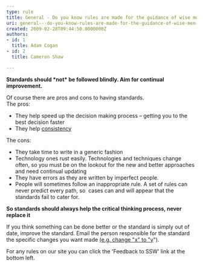 ```yaml
---
type: rule
title: General - Do you know rules are made for the guidance of wise men and the obedience of fools?
uri: general---do-you-know-rules-are-made-for-the-guidance-of-wise-men-and-the-obedience-of-fools
created: 2009-02-28T09:44:50.0000000Z
authors:
- id: 1
  title: Adam Cogan
- id: 2
  title: Cameron Shaw

---
```




<span class='intro'> 
  <p><strong>Standards should *not*&#160;be followed blindly. Aim for continual improvement.</strong></p>
<div>Of course there are pros and cons to having standards.</div>
<div>The pros&#58;</div>
<ul><li>They help speed up the decision making process – getting you to the best decision faster</li>
<li>They help <a href="/Management/RulesToSuccessfulProjects/Pages/DoYouUnderstandTheValueOfConsistency.aspx">consistency</a></li></ul>
<div>The cons&#58;</div>
<ul><li>They take time to write in a generic fashion</li>
<li>Technology ones rust easily. Technologies and techniques change often, so you must be on the lookout for the new and better approaches and need continual updating</li>
<li>They have errors as they are written by imperfect people.</li>
<li>People will sometimes follow an inappropriate rule. A set of rules can never predict every path, so&#160; cases can and will appear that the standards fail to cater for.</li></ul>
<p class="ssw15-rteElement-P"><strong>So standards should always help the critical thinking process, never replace it</strong></p>

<p>If you think something can be done better or the standard is simply out of date, improve the standard.&#160;Email the&#160;person responsible for&#160;the standard the specific changes you want made <a id="with specific changes e.g. From x To y" href="/Communication/RulesToBetterEmail/Pages/Change-from-X-to-Y.aspx" shape="rect">(e.g. change &quot;x&quot; to &quot;y</a>&quot;). </p>
<p>For any rules on our site you can click the 'Feedback to SSW' link at the bottom left.</p>
 </span>

&#160; 



